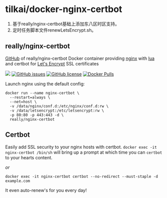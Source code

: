 # tilkai/docker-nginx-certbot
1. 基于really/nginx-certbot基础上添加东八区时区支持。
2. 定时任务脚本文件renewLetsEncrypt.sh。


## really/nginx-certbot
[GitHub](https://github.com/reallyreally/docker-nginx-certbot) of really/nginx-certbot
Docker container providing [nginx](https://www.nginx.com) with [lua](https://www.nginx.com/resources/wiki/modules/lua/) and certbot for [Let's Encrypt](https://letsencrypt.org) SSL certificates

[![](https://images.microbadger.com/badges/image/really/nginx-certbot.svg)](https://microbadger.com/images/really/nginx-certbot "Get your own image badge on microbadger.com") [![GitHub issues](https://img.shields.io/github/issues/reallyreally/docker-nginx-certbot.svg?style=flat-square)](https://github.com/reallyreally/docker-nginx-certbot/issues) [![GitHub license](https://img.shields.io/github/license/reallyreally/docker-nginx-certbot.svg?style=flat-square)](https://github.com/reallyreally/docker-nginx-certbot/blob/master/LICENSE) [![Docker Pulls](https://img.shields.io/docker/pulls/really/nginx-certbot.svg?style=flat-square)](https://github.com/reallyreally/docker-nginx-certbot/)

Launch nginx using the default config:
```
docker run --name nginx-certbot \
  --restart=always \
  --net=host \
  -v /data/nginx/conf.d:/etc/nginx/conf.d:rw \
  -v /data/letsencrypt:/etc/letsencrypt:rw \
  -p 80:80 -p 443:443 -d \
  really/nginx-certbot
```

Certbot
-------
Easily add SSL security to your nginx hosts with certbot.
`docker exec -it nginx-certbot /bin/sh` will bring up a prompt at which time you can `certbot` to your hearts content.

_or_

`docker exec -it nginx-certbot certbot --no-redirect --must-staple -d example.com`

It even auto-renew's for you every day!
